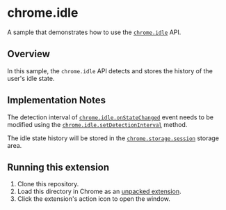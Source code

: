 # chrome.idle

A sample that demonstrates how to use the [`chrome.idle`](https://developer.chrome.com/docs/extensions/reference/idle/) API.

## Overview

In this sample, the `chrome.idle` API detects and stores the history of the user's idle state.

## Implementation Notes

The detection interval of [`chrome.idle.onStateChanged`](https://developer.chrome.com/docs/extensions/reference/idle/#event-onStateChanged) event needs to be modified using the [`chrome.idle.setDetectionInterval`](https://developer.chrome.com/docs/extensions/reference/idle/#method-setDetectionInterval) method.

The idle state history will be stored in the [`chrome.storage.session`](https://developer.chrome.com/docs/extensions/reference/storage/#property-session) storage area.

## Running this extension

1. Clone this repository.
2. Load this directory in Chrome as an [unpacked extension](https://developer.chrome.com/docs/extensions/mv3/getstarted/development-basics/#load-unpacked).
3. Click the extension's action icon to open the window.
